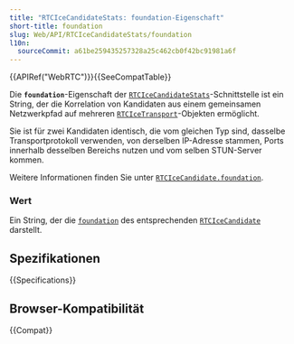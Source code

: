 ```yaml
---
title: "RTCIceCandidateStats: foundation-Eigenschaft"
short-title: foundation
slug: Web/API/RTCIceCandidateStats/foundation
l10n:
  sourceCommit: a61be259435257328a25c462cb0f42bc91981a6f
---
```


{{APIRef("WebRTC")}}{{SeeCompatTable}}

Die **`foundation`**-Eigenschaft der [`RTCIceCandidateStats`](/de/docs/Web/API/RTCIceCandidateStats)-Schnittstelle ist ein String, der die Korrelation von Kandidaten aus einem gemeinsamen Netzwerkpfad auf mehreren [`RTCIceTransport`](/de/docs/Web/API/RTCIceTransport)-Objekten ermöglicht.

Sie ist für zwei Kandidaten identisch, die vom gleichen Typ sind, dasselbe Transportprotokoll verwenden, von derselben IP-Adresse stammen, Ports innerhalb desselben Bereichs nutzen und vom selben STUN-Server kommen.

Weitere Informationen finden Sie unter [`RTCIceCandidate.foundation`](/de/docs/Web/API/RTCIceCandidate/foundation).

### Wert

Ein String, der die [`foundation`](/de/docs/Web/API/RTCIceCandidate/foundation) des entsprechenden [`RTCIceCandidate`](/de/docs/Web/API/RTCIceCandidate) darstellt.

## Spezifikationen

{{Specifications}}

## Browser-Kompatibilität

{{Compat}}
